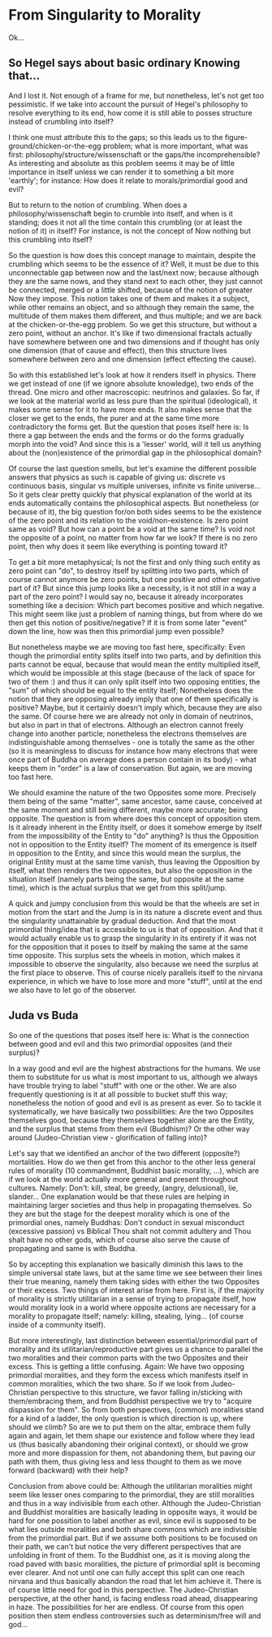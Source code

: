 From Singularity to Morality
============================

Ok...

So Hegel says about basic ordinary Knowing that...
--------------------------------------------------

And I lost it. Not enough of a frame for me, but nonetheless, let's not get too pessimistic. If we take into account the pursuit of Hegel's philosophy to resolve everything to its end, how come it is still able to posses structure instead of crumbling into itself?

I think one must attribute this to the gaps; so this leads us to the figure-ground/chicken-or-the-egg problem; what is more important, what was first: philosophy/structure/wissenschaft or the gaps/the incomprehensible? As interesting and absolute as this problem seems it may be of little importance in itself unless we can render it to something a bit more 'earthly'; for instance: How does it relate to morals/primordial good and evil?

But to return to the notion of crumbling. When does a philosophy/wissenschaft begin to crumble into itself, and when is it standing; does it not all the time contain this crumbling (or at least the notion of it) in itself? For instance, is not the concept of Now nothing but this crumbling into itself?

So the question is how does this concept manage to maintain, despite the crumbling which seems to be the essence of it? Well, it must be due to this unconnectable gap between now and the last/next now; because although they are the same nows, and they stand next to each other, they just cannot be connected, merged or a little shifted, because of the notion of greater Now they impose. This notion takes one of them and makes it a subject, while other remains an object, and so although they remain the same, the multitude of them makes them different, and thus multiple; and we are back at the chicken-or-the-egg problem. So we get this structure, but without a zero point, without an anchor. It's like if two dimensional fractals actually have somewhere between one and two dimensions and if thought has only one dimension (that of cause and effect), then this structure lives somewhere between zero and one dimension (effect effecting the cause). 

So with this established let's look at how it renders itself in physics. There we get instead of one (if we ignore absolute knowledge), two ends of the thread. One micro and other macroscopic: neutrinos and galaxies. So far, if we look at the material world as less pure than the spiritual (ideological), it makes some sense for it to have more ends. It also makes sense that the closer we get to the ends, the purer and at the same time more contradictory the forms get. But the question that poses itself here is: Is there a gap between the ends and the forms or do the forms gradually morph into the void? And since this is a 'lesser' world, will it tell us anything about the (non)existence of the primordial gap in the philosophical domain?

Of course the last question smells, but let's examine the different possible answers that physics as such is capable of giving us: discrete vs continuous basis, singular vs multiple universes, infinite vs finite universe... So it gets clear pretty quickly that physical explanation of the world at its ends automatically contains the philosophical aspects. But nonetheless (or because of it), the big question for/on both sides seems to be the existence of the zero point and its relation to the void/non-existence. Is zero point same as void? But how can a point be a void at the same time? Is void not the opposite of a point, no matter from how far we look? If there is no zero point, then why does it seem like everything is pointing toward it?

To get a bit more metaphysical; Is not the first and only thing such entity as zero point can "do", to destroy itself by splitting into two parts, which of course cannot anymore be zero points, but one positive and other negative part of it? But since this jump looks like a necessity, is it not still in a way a part of the zero point? I would say no, because it already incorporates something like a decision: Which part becomes positive and which negative. This might seem like just a problem of naming things, but from where do we then get this notion of positive/negative? If it is from some later "event" down the line, how was then this primordial jump even possible?

But nonetheless maybe we are moving too fast here, specifically: Even though the primordial entity splits itself into two parts, and by definition this parts cannot be equal, because that would mean the entity multiplied itself, which would be impossible at this stage (because of the lack of space for two of them :) and thus it can only split itself into two opposing entities, the "sum" of which should be equal to the entity itself; Nonetheless does the notion that they are opposing already imply that one of them specifically is positive? Maybe, but it certainly doesn't imply which, because they are also the same. Of course here we are already not only in domain of neutrinos, but also in part in that of electrons. Although an electron cannot freely change into another particle; nonetheless the electrons themselves are indistinguishable among themselves - one is totally the same as the other (so it is meaningless to discuss for instance how many electrons that were once part of Buddha on average does a person contain in its body) - what keeps them in "order" is a law of conservation. But again, we are moving too fast here. 

We should examine the nature of the two Opposites some more. Precisely them being of the same "matter", same ancestor, same cause, conceived at the same moment and still being different, maybe more accurate; being opposite. The question is from where does this concept of opposition stem. Is it already inherent in the Entity itself, or does it somehow emerge by itself from the impossibility of the Entity to "do" anything? Is thus the Opposition not in opposition to the Entity itself? The moment of its emergence is itself in opposition to the Entity, and since this would mean the surplus, the original Entity must at the same time vanish, thus leaving the Opposition by itself, what then renders the two opposites, but also the opposition in the situation itself (namely parts being the same, but opposite at the same time), which is the actual surplus that we get from this split/jump. 

A quick and jumpy conclusion from this would be that the wheels are set in motion from the start and the Jump is in its nature a discrete event and thus the singularity unattainable by gradual deduction. And that the most primordial thing/idea that is accessible to us is that of opposition. And that it would actually enable us to grasp the singularity in its entirety if it was not for the opposition that it poses to itself by making the same at the same time opposite. This surplus sets the wheels in motion, which makes it impossible to observe the singularity, also because we need the surplus at the first place to observe. This of course nicely parallels itself to the nirvana experience, in which we have to lose more and more "stuff", until at the end we also have to let go of the observer.

Juda vs Buda
------------

So one of the questions that poses itself here is: What is the connection between good and evil and this two primordial opposites (and their surplus)?

In a way good and evil are the highest abstractions for the humans. We use them to substitute for us what is most important to us, although we always have trouble trying to label "stuff" with one or the other. We are also frequently questioning is it at all possible to bucket stuff this way; nonetheless the notion of good and evil is as present as ever. So to tackle it systematically, we have basically two possibilities: Are the two Opposites themselves good, because they themselves together alone are the Entity, and the surplus that stems from them evil (Buddhism)? Or the other way around (Judeo-Christian view - glorification of falling into)?

Let's say that we identified an anchor of the two different (opposite?) mortalities. How do we then get from this anchor to the other less general rules of morality (10 commandment, Buddhist basic morality, ...), which are if we look at the world actually more general and present throughout cultures. Namely: Don't: kill, steal, be greedy, (angry, delusional), lie, slander... One explanation would be that these rules are helping in maintaining larger societies and thus help in propagating themselves. So they are but the stage for the deepest morality which is one of the primordial ones, namely Buddhas: Don't conduct in sexual misconduct (excessive passion) vs Biblical Thou shalt not commit adultery and Thou shalt have no other gods, which of course also serve the cause of propagating and same is with Buddha.

So by accepting this explanation we basically diminish this laws to the simple universal state laws, but at the same time we see between their lines their true meaning, namely them taking sides with either the two Opposites or their excess. Two things of interest arise from here. First is, if the majority of morality is strictly utilitarian in a sense of trying to propagate itself, how would morality look in a world where opposite actions are necessary for a morality to propagate itself; namely: killing, stealing, lying... (of course inside of a community itself).  

But more interestingly, last distinction between essential/primordial part of morality and its utilitarian/reproductive part gives us a chance to parallel the two moralities and their common parts with the two Opposites and their excess. This is getting a little confusing. Again: We have two opposing primordial moralities, and they form the excess which manifests itself in common moralities, which the two share. So if we look from Judeo-Christian perspective to this structure, we favor falling in/sticking with them/embracing them, and from Buddhist perspective we try to "acquire dispassion for them". So from both perspectives, (common) moralities stand for a kind of a ladder, the only question is which direction is up, where should we climb? So are we to put them on the altar, embrace them fully again and again, let them shape our existence and follow where they lead us (thus basically abandoning their original context), or should we grow more and more dispassion for them, not abandoning them, but paving our path with them, thus giving less and less thought to them as we move forward (backward) with their help?   

Conclusion from above could be: Although the utilitarian moralities might seem like lesser ones comparing to the primordial, they are still moralities and thus in a way indivisible from each other. Although the Judeo-Christian and Buddhist moralities are basically leading in opposite ways, it would be hard for one possition to label another as evil, since evil is supposed to be what lies outside moralities and both share commons which are indivisible from the primordial part. But if we assume both positions to be focused on their path, we can't but notice the very different perspectives that are unfolding in front of them. To the Buddhist one, as it is moving along the road paved with basic moralities, the picture of primordial split is becoming ever clearer. And not until one can fully accept this split can one reach nirvana and thus basically abandon the road that let him achieve it. There is of course little need for god in this perspective. The Judeo-Christian perspective, at the other hand, is facing endless road ahead, disappearing in haze. The possibilities for her are endless. Of course from this open position then stem endless controversies such as determinism/free will and god...  

